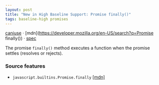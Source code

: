 ```yaml
---
layout: post
title: "New in High Baseline Support: Promise finally()"
tags: baseline-high promises
---
```


[caniuse](https://caniuse.com/?search=promise-finally) · [mdn](https://developer.mozilla.org/en-US/search?q=Promise finally()) · [spec](https://tc39.es/ecma262/multipage/control-abstraction-objects.html#sec-promise.prototype.finally)

The promise `finally()` method executes a function when the promise settles (resolves or rejects).

### Source features

- ``javascript.builtins.Promise.finally`` [[mdn]](https://developer.mozilla.org/en-US/search?q=javascript.builtins.Promise.finally)
